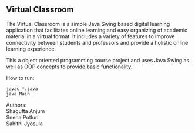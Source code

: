 ## Virtual Classroom

The Virtual Classroom is a simple Java Swing based digital learning application that facilitates online learning and easy organizing of academic material in a virtual format. It includes a variety of features to improve connectivity between students and professors and provide a holistic online learning experience.

This a object oriented programming course project and uses Java Swing as well as OOP concepts to provide basic functionality.

How to run:

```
javac *.java
java Main
```

Authors: <br>
Shagufta Anjum <br>
Sneha Potluri <br>
Sahithi Jyosula